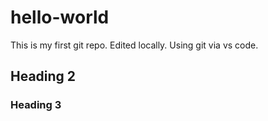 # hello-world
This is my first git repo. Edited locally. Using git via vs code.
## Heading 2
### Heading 3